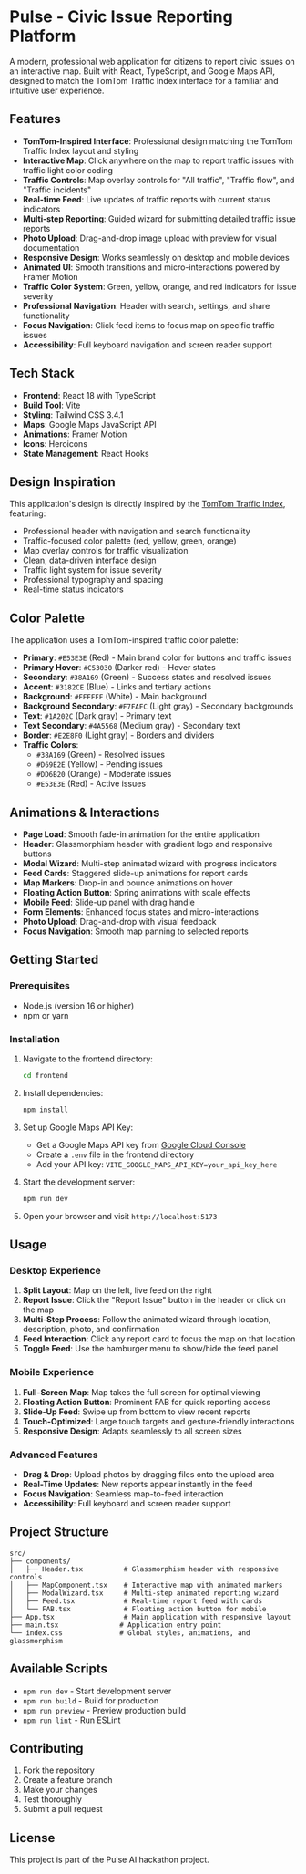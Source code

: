 # Pulse - Civic Issue Reporting Platform

A modern, professional web application for citizens to report civic issues on an interactive map. Built with React, TypeScript, and Google Maps API, designed to match the TomTom Traffic Index interface for a familiar and intuitive user experience.

## Features

- **TomTom-Inspired Interface**: Professional design matching the TomTom Traffic Index layout and styling
- **Interactive Map**: Click anywhere on the map to report traffic issues with traffic light color coding
- **Traffic Controls**: Map overlay controls for "All traffic", "Traffic flow", and "Traffic incidents"
- **Real-time Feed**: Live updates of traffic reports with current status indicators
- **Multi-step Reporting**: Guided wizard for submitting detailed traffic issue reports
- **Photo Upload**: Drag-and-drop image upload with preview for visual documentation
- **Responsive Design**: Works seamlessly on desktop and mobile devices
- **Animated UI**: Smooth transitions and micro-interactions powered by Framer Motion
- **Traffic Color System**: Green, yellow, orange, and red indicators for issue severity
- **Professional Navigation**: Header with search, settings, and share functionality
- **Focus Navigation**: Click feed items to focus map on specific traffic issues
- **Accessibility**: Full keyboard navigation and screen reader support

## Tech Stack

- **Frontend**: React 18 with TypeScript
- **Build Tool**: Vite
- **Styling**: Tailwind CSS 3.4.1
- **Maps**: Google Maps JavaScript API
- **Animations**: Framer Motion
- **Icons**: Heroicons
- **State Management**: React Hooks

## Design Inspiration

This application's design is directly inspired by the [TomTom Traffic Index](https://www.tomtom.com/traffic-index/bengaluru-traffic/), featuring:

- Professional header with navigation and search functionality
- Traffic-focused color palette (red, yellow, green, orange)
- Map overlay controls for traffic visualization
- Clean, data-driven interface design
- Traffic light system for issue severity
- Professional typography and spacing
- Real-time status indicators

## Color Palette

The application uses a TomTom-inspired traffic color palette:

- **Primary**: `#E53E3E` (Red) - Main brand color for buttons and traffic issues
- **Primary Hover**: `#C53030` (Darker red) - Hover states
- **Secondary**: `#38A169` (Green) - Success states and resolved issues
- **Accent**: `#3182CE` (Blue) - Links and tertiary actions
- **Background**: `#FFFFFF` (White) - Main background
- **Background Secondary**: `#F7FAFC` (Light gray) - Secondary backgrounds
- **Text**: `#1A202C` (Dark gray) - Primary text
- **Text Secondary**: `#4A5568` (Medium gray) - Secondary text
- **Border**: `#E2E8F0` (Light gray) - Borders and dividers
- **Traffic Colors**: 
  - `#38A169` (Green) - Resolved issues
  - `#D69E2E` (Yellow) - Pending issues
  - `#DD6B20` (Orange) - Moderate issues
  - `#E53E3E` (Red) - Active issues

## Animations & Interactions

- **Page Load**: Smooth fade-in animation for the entire application
- **Header**: Glassmorphism header with gradient logo and responsive buttons
- **Modal Wizard**: Multi-step animated wizard with progress indicators
- **Feed Cards**: Staggered slide-up animations for report cards
- **Map Markers**: Drop-in and bounce animations on hover
- **Floating Action Button**: Spring animations with scale effects
- **Mobile Feed**: Slide-up panel with drag handle
- **Form Elements**: Enhanced focus states and micro-interactions
- **Photo Upload**: Drag-and-drop with visual feedback
- **Focus Navigation**: Smooth map panning to selected reports

## Getting Started

### Prerequisites

- Node.js (version 16 or higher)
- npm or yarn

### Installation

1. Navigate to the frontend directory:
   ```bash
   cd frontend
   ```

2. Install dependencies:
   ```bash
   npm install
   ```

3. Set up Google Maps API Key:
   - Get a Google Maps API key from [Google Cloud Console](https://console.cloud.google.com/apis/credentials)
   - Create a `.env` file in the frontend directory
   - Add your API key: `VITE_GOOGLE_MAPS_API_KEY=your_api_key_here`

4. Start the development server:
   ```bash
   npm run dev
   ```

5. Open your browser and visit `http://localhost:5173`

## Usage

### Desktop Experience
1. **Split Layout**: Map on the left, live feed on the right
2. **Report Issue**: Click the "Report Issue" button in the header or click on the map
3. **Multi-Step Process**: Follow the animated wizard through location, description, photo, and confirmation
4. **Feed Interaction**: Click any report card to focus the map on that location
5. **Toggle Feed**: Use the hamburger menu to show/hide the feed panel

### Mobile Experience
1. **Full-Screen Map**: Map takes the full screen for optimal viewing
2. **Floating Action Button**: Prominent FAB for quick reporting access
3. **Slide-Up Feed**: Swipe up from bottom to view recent reports
4. **Touch-Optimized**: Large touch targets and gesture-friendly interactions
5. **Responsive Design**: Adapts seamlessly to all screen sizes

### Advanced Features
- **Drag & Drop**: Upload photos by dragging files onto the upload area
- **Real-Time Updates**: New reports appear instantly in the feed
- **Focus Navigation**: Seamless map-to-feed interaction
- **Accessibility**: Full keyboard and screen reader support

## Project Structure

```
src/
├── components/
│   ├── Header.tsx          # Glassmorphism header with responsive controls
│   ├── MapComponent.tsx    # Interactive map with animated markers
│   ├── ModalWizard.tsx     # Multi-step animated reporting wizard
│   ├── Feed.tsx            # Real-time report feed with cards
│   └── FAB.tsx             # Floating action button for mobile
├── App.tsx                 # Main application with responsive layout
├── main.tsx               # Application entry point
└── index.css              # Global styles, animations, and glassmorphism
```

## Available Scripts

- `npm run dev` - Start development server
- `npm run build` - Build for production
- `npm run preview` - Preview production build
- `npm run lint` - Run ESLint

## Contributing

1. Fork the repository
2. Create a feature branch
3. Make your changes
4. Test thoroughly
5. Submit a pull request

## License

This project is part of the Pulse AI hackathon project.
